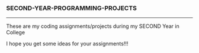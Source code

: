### SECOND-YEAR-PROGRAMMING-PROJECTS
---
These are my coding assignments/projects during my SECOND Year in College

I hope you get some ideas for your assignments!!!
